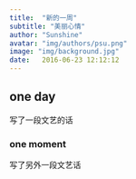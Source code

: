 ```yaml
---
title:  "新的一周"
subtitle: "美丽心情"
author: "Sunshine"
avatar: "img/authors/psu.png"
image: "img/background.jpg"
date:   2016-06-23 12:12:12
---
```


## one day

写了一段文艺的话

### one moment

写了另外一段文艺话